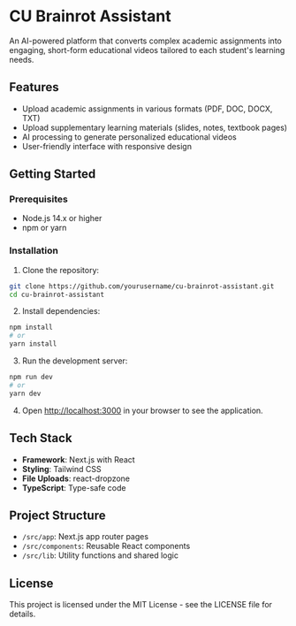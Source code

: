 # CU Brainrot Assistant

An AI-powered platform that converts complex academic assignments into engaging, short-form educational videos tailored to each student's learning needs.

## Features

- Upload academic assignments in various formats (PDF, DOC, DOCX, TXT)
- Upload supplementary learning materials (slides, notes, textbook pages)
- AI processing to generate personalized educational videos
- User-friendly interface with responsive design

## Getting Started

### Prerequisites

- Node.js 14.x or higher
- npm or yarn

### Installation

1. Clone the repository:
```bash
git clone https://github.com/yourusername/cu-brainrot-assistant.git
cd cu-brainrot-assistant
```

2. Install dependencies:
```bash
npm install
# or
yarn install
```

3. Run the development server:
```bash
npm run dev
# or
yarn dev
```

4. Open [http://localhost:3000](http://localhost:3000) in your browser to see the application.

## Tech Stack

- **Framework**: Next.js with React
- **Styling**: Tailwind CSS
- **File Uploads**: react-dropzone
- **TypeScript**: Type-safe code

## Project Structure

- `/src/app`: Next.js app router pages
- `/src/components`: Reusable React components
- `/src/lib`: Utility functions and shared logic

## License

This project is licensed under the MIT License - see the LICENSE file for details.